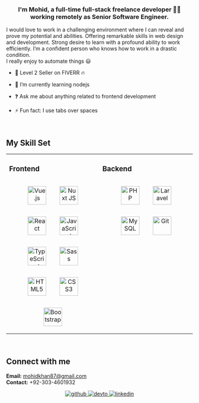 
### <div align="center">I'm Mohid, a full-time full-stack freelance developer 👨‍💻 working remotely as Senior Software Engineer.</div>  

I would love to work in a challenging environment where I can reveal and prove my potential and abilities. Offering remarkable skills in web design and development. Strong desire to learn with a profound ability to work efficiently. I’m a confident person who knows how to work in a drastic condition. <br>I really enjoy to automate things 😃 <br>

- 🔭 Level 2 Seller on FIVERR 🔥  

- 🌱 I’m currently learning nodejs
  

- ❓ Ask me about anything related to frontend development
  

- ⚡ Fun fact: I use tabs over spaces  
  

<br/>  


## My Skill Set  
<table style="width:100%;">
<tr>
<td valign="top" width="50%">

### Frontend  
<div align="center">
    <img style="margin: 16px" src="https://profilinator.rishav.dev/skills-assets/vuejs-original-wordmark.svg" alt="Vue.js" height="50" />  
    <img style="margin: 16px" src="https://profilinator.rishav.dev/skills-assets/nuxt.png" alt="Nuxt JS" height="50" />
    <img style="margin: 16px" src="https://profilinator.rishav.dev/skills-assets/react-original-wordmark.svg" alt="React" height="50" />  
    <img style="margin: 16px" src="https://profilinator.rishav.dev/skills-assets/javascript-original.svg" alt="JavaScript" height="50" />
    <img style="margin: 16px" src="https://profilinator.rishav.dev/skills-assets/typescript-original.svg" alt="TypeScript" height="50" />
    <img style="margin: 16px" src="https://profilinator.rishav.dev/skills-assets/sass-original.svg" alt="Sass" height="50" />  
    <img style="margin: 16px" src="https://profilinator.rishav.dev/skills-assets/html5-original-wordmark.svg" alt="HTML5" height="50" />
    <img style="margin: 16px" src="https://profilinator.rishav.dev/skills-assets/css3-original-wordmark.svg" alt="CSS3" height="50" />  
    <img style="margin: 16px" src="https://profilinator.rishav.dev/skills-assets/bootstrap-plain.svg" alt="Bootstrap" height="50" />
</div>
</td>
<td valign="top" width="50%">

### Backend  
<div align="center">  
<img style="margin: 16px" src="https://profilinator.rishav.dev/skills-assets/php-original.svg" alt="PHP" height="50" />  
<img style="margin: 16px" src="https://profilinator.rishav.dev/skills-assets/laravel-plain-wordmark.svg" alt="Laravel" height="50" />  
<img style="margin: 16px" src="https://profilinator.rishav.dev/skills-assets/mysql-original-wordmark.svg" alt="MySQL" height="50" />  
<img style="margin: 16px" src="https://profilinator.rishav.dev/skills-assets/git-scm-icon.svg" alt="Git" height="50" />  
</div>
</td>
</tr>
</table>
<br/>  

## Connect with me  
<b>Email:</b> mohidkhan87@gmail.com <br> <b>Contact:</b> +92-303-4601932  
<div align="center">
<a href="https://github.com/mohidkhan87" target="_blank">
<img src=https://img.shields.io/badge/github-%2324292e.svg?&style=for-the-badge&logo=github&logoColor=white alt=github style="margin-bottom: 5px;" />
</a>
<a href="https://mohidk.com" target="_blank">
<img src=https://img.shields.io/badge/dev.to-%2308090A.svg?&style=for-the-badge&logo=dev.to&logoColor=white alt=devto style="margin-bottom: 5px;" />
</a>
<a href="https://www.linkedin.com/in/mohid-khan-317065170/" target="_blank">
<img src=https://img.shields.io/badge/linkedin-%231E77B5.svg?&style=for-the-badge&logo=linkedin&logoColor=white alt=linkedin style="margin-bottom: 5px;" />
</a>  
</div>  
